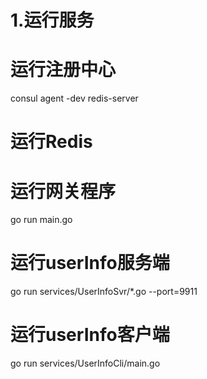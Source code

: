 <!--
 * @Descripttion: 
 * @Author: lly
 * @Date: 2021-05-28 21:09:55
 * @LastEditors: lly
 * @LastEditTime: 2021-06-12 02:28:05
-->


# 1.运行服务
# 运行注册中心
consul agent -dev
redis-server

# 运行Redis


# 运行网关程序
go run main.go 

# 运行userInfo服务端
 go run services/UserInfoSvr/*.go   --port=9911

# 运行userInfo客户端
go run services/UserInfoCli/main.go 
